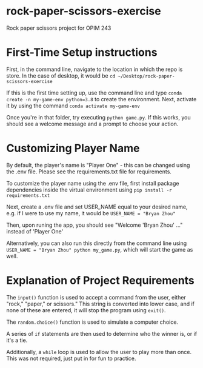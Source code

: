 # rock-paper-scissors-exercise
Rock paper scissors project for OPIM 243

# First-Time Setup instructions

First, in the command line, navigate to the location in which the repo is store. In the case of desktop, it would be `cd ~/Desktop/rock-paper-scissors-exercise`

If this is the first time setting up, use the command line and type `conda create -n my-game-env python=3.8` to create the environment.
Next, activate it by using the command `conda activate my-game-env`

Once you're in that folder, try executing `python game.py`. If this works, you should see a welcome message and a prompt to choose your action.

# Customizing Player Name
By default, the player's name is "Player One" - this can be changed using the .env file. Please see the requirements.txt file for requirements.

To customize the player name using the .env file, first install package dependencies inside the virtual environment using `pip install -r requirements.txt`

Next, create a .env file and set USER_NAME equal to your desired name, e.g. if I were to use my name, it would be `USER_NAME = "Bryan Zhou"`

Then, upon runing the app, you should see "Welcome 'Bryan Zhou' ..." instead of 'Player One'

Alternatively, you can also run this directly from the command line using `USER_NAME = "Bryan Zhou" python my_game.py`, which will start the game as well.

# Explanation of Project Requirements
The `input()` function is used to accept a command from the user, either "rock," "paper," or scissors." This string is converted into lower case, and if none of these are entered, it will stop the program using `exit()`.

The `random.choice()` function is used to simulate a computer choice.

A series of `if` statements are then used to determine who the winner is, or if it's a tie.

Additionally, a `while` loop is used to allow the user to play more than once. This was not required, just put in for fun to practice.